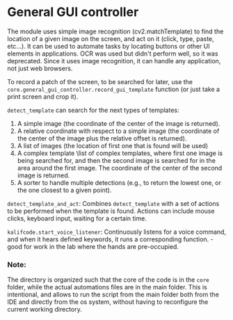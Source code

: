 # General GUI controller
The module uses simple image recognition (cv2.matchTemplate) to find the location of a given image on the screen, and act on it (click, type, paste, etc...). It can be used to automate tasks by locating buttons or other UI elements in applications.
OCR was used but didn't perform well, so it was deprecated.
Since it uses image recognition, it can handle any application, not just web browsers.

To record a patch of the screen, to be searched for later, use the `core.general_gui_controller.record_gui_template` function (or just take a print screen and crop it).

`detect_template` can search for the next types of templates:
1) A simple image (the coordinate of the center of the image is returned).
2) A relative coordinate with respect to a simple image (the coordinate of the center of the image plus the relative offset is returned).
3) A list of images (the location of first one that is found will be used)
4) A complex template \list of complex templates, where first one image is being searched for, and then the second image is searched for in the area around the first image. The coordinate of the center of the second image is returned.
5) A sorter to handle multiple detections (e.g., to return the lowest one, or the one closest to a given point).

`detect_template_and_act`:
Combines `detect_template` with a set of actions to be performed when the template is found. Actions can include mouse clicks, keyboard input, waiting for a certain time.

`kalifcode.start_voice_listener`:
Continuously listens for a voice command, and when it hears defined keywords, it runs a corresponding function. - good for work in the lab where the hands are pre-occupied.

### Note:
The directory is organized such that the core of the code is in the `core` folder, while the actual automations files are in the main folder. This is intentional, and allows to run the script from the main folder both from the IDE and directly from the os system, without having to reconfigure the current working directory. 